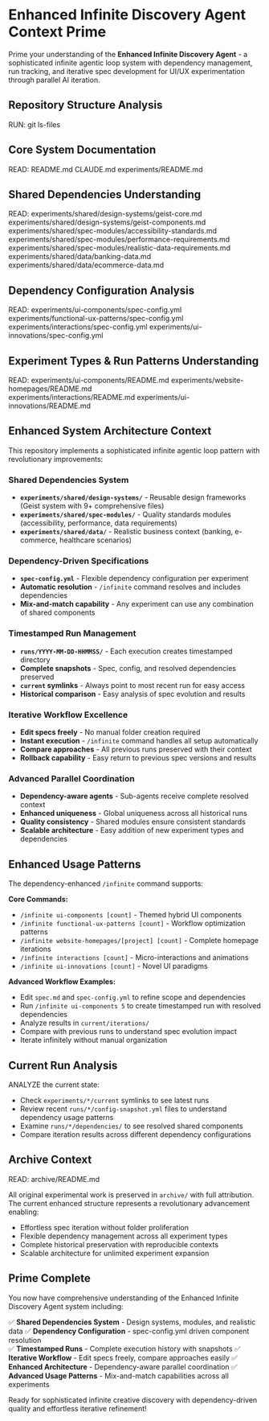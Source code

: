 # Enhanced Infinite Discovery Agent Context Prime

Prime your understanding of the **Enhanced Infinite Discovery Agent** - a sophisticated infinite agentic loop system with dependency management, run tracking, and iterative spec development for UI/UX experimentation through parallel AI iteration.

## Repository Structure Analysis

RUN:
    git ls-files

## Core System Documentation

READ:
    README.md
    CLAUDE.md
    experiments/README.md

## Shared Dependencies Understanding

READ:
    experiments/shared/design-systems/geist-core.md
    experiments/shared/design-systems/geist-components.md
    experiments/shared/spec-modules/accessibility-standards.md
    experiments/shared/spec-modules/performance-requirements.md
    experiments/shared/spec-modules/realistic-data-requirements.md
    experiments/shared/data/banking-data.md
    experiments/shared/data/ecommerce-data.md

## Dependency Configuration Analysis

READ:
    experiments/ui-components/spec-config.yml
    experiments/functional-ux-patterns/spec-config.yml
    experiments/interactions/spec-config.yml
    experiments/ui-innovations/spec-config.yml

## Experiment Types & Run Patterns Understanding

READ:
    experiments/ui-components/README.md
    experiments/website-homepages/README.md  
    experiments/interactions/README.md
    experiments/ui-innovations/README.md

## Enhanced System Architecture Context

This repository implements a sophisticated infinite agentic loop pattern with revolutionary improvements:

### **Shared Dependencies System**
- **`experiments/shared/design-systems/`** - Reusable design frameworks (Geist system with 9+ comprehensive files)
- **`experiments/shared/spec-modules/`** - Quality standards modules (accessibility, performance, data requirements)
- **`experiments/shared/data/`** - Realistic business context (banking, e-commerce, healthcare scenarios)

### **Dependency-Driven Specifications**
- **`spec-config.yml`** - Flexible dependency configuration per experiment
- **Automatic resolution** - `/infinite` command resolves and includes dependencies
- **Mix-and-match capability** - Any experiment can use any combination of shared components

### **Timestamped Run Management**
- **`runs/YYYY-MM-DD-HHMMSS/`** - Each execution creates timestamped directory
- **Complete snapshots** - Spec, config, and resolved dependencies preserved
- **`current` symlinks** - Always point to most recent run for easy access
- **Historical comparison** - Easy analysis of spec evolution and results

### **Iterative Workflow Excellence**
- **Edit specs freely** - No manual folder creation required
- **Instant execution** - `/infinite` command handles all setup automatically
- **Compare approaches** - All previous runs preserved with their context
- **Rollback capability** - Easy return to previous spec versions and results

### **Advanced Parallel Coordination**
- **Dependency-aware agents** - Sub-agents receive complete resolved context
- **Enhanced uniqueness** - Global uniqueness across all historical runs
- **Quality consistency** - Shared modules ensure consistent standards
- **Scalable architecture** - Easy addition of new experiment types and dependencies

## Enhanced Usage Patterns

The dependency-enhanced `/infinite` command supports:

**Core Commands:**
- `/infinite ui-components [count]` - Themed hybrid UI components
- `/infinite functional-ux-patterns [count]` - Workflow optimization patterns  
- `/infinite website-homepages/[project] [count]` - Complete homepage iterations
- `/infinite interactions [count]` - Micro-interactions and animations
- `/infinite ui-innovations [count]` - Novel UI paradigms

**Advanced Workflow Examples:**
- Edit `spec.md` and `spec-config.yml` to refine scope and dependencies
- Run `/infinite ui-components 5` to create timestamped run with resolved dependencies
- Analyze results in `current/iterations/`
- Compare with previous runs to understand spec evolution impact
- Iterate infinitely without manual organization

## Current Run Analysis

ANALYZE the current state:
- Check `experiments/*/current` symlinks to see latest runs
- Review recent `runs/*/config-snapshot.yml` files to understand dependency usage patterns
- Examine `runs/*/dependencies/` to see resolved shared components
- Compare iteration results across different dependency configurations

## Archive Context

READ:
    archive/README.md

All original experimental work is preserved in `archive/` with full attribution. The current enhanced structure represents a revolutionary advancement enabling:
- Effortless spec iteration without folder proliferation
- Flexible dependency management across all experiment types  
- Complete historical preservation with reproducible contexts
- Scalable architecture for unlimited experiment expansion

## Prime Complete

You now have comprehensive understanding of the Enhanced Infinite Discovery Agent system including:

✅ **Shared Dependencies System** - Design systems, modules, and realistic data
✅ **Dependency Configuration** - spec-config.yml driven component resolution  
✅ **Timestamped Runs** - Complete execution history with snapshots
✅ **Iterative Workflow** - Edit specs freely, compare approaches easily
✅ **Enhanced Architecture** - Dependency-aware parallel coordination
✅ **Advanced Usage Patterns** - Mix-and-match capabilities across all experiments

Ready for sophisticated infinite creative discovery with dependency-driven quality and effortless iterative refinement!